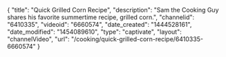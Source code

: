 {
    "title": "Quick Grilled Corn Recipe",
    "description": "Sam the Cooking Guy shares his favorite summertime recipe, grilled corn.",
    "channelid": "6410335",
    "videoid": "6660574",
    "date_created": "1444528161",
    "date_modified": "1454089610",
    "type": "captivate",
    "layout": "channelVideo",
    "url": "\/cooking\/quick-grilled-corn-recipe\/6410335-6660574"
}